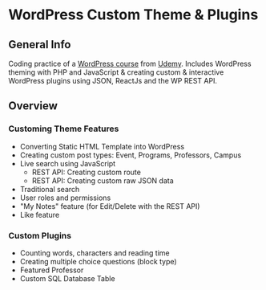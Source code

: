 # WordPress Custom Theme & Plugins

## General Info
Coding practice of a [WordPress course](https://www.udemy.com/course/become-a-wordpress-developer-php-javascript/) from [Udemy](https://www.udemy.com/). Includes WordPress theming with PHP and JavaScript & creating custom & interactive WordPress plugins using JSON, ReactJs and the WP REST API.

## Overview
### Customing Theme Features
- Converting Static HTML Template into WordPress
- Creating custom post types: Event, Programs, Professors, Campus
- Live search using JavaScript
  - REST API: Creating custom route
  - REST API: Creating custom raw JSON data
- Traditional search
- User roles and permissions
- "My Notes" feature (for Edit/Delete with the REST API)
- Like feature

### Custom Plugins
- Counting words, characters and reading time
- Creating multiple choice questions (block type)
- Featured Professor
- Custom SQL Database Table
